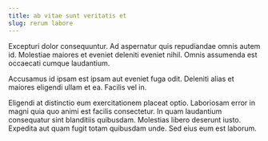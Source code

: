 ```yaml
---
title: ab vitae sunt veritatis et
slug: rerum labore
---
```


Excepturi dolor consequuntur. Ad aspernatur quis repudiandae omnis autem id. Molestiae maiores et eveniet deleniti eveniet nihil. Omnis assumenda est occaecati cumque laudantium.

Accusamus id ipsam est ipsam aut eveniet fuga odit. Deleniti alias et maiores eligendi ullam et ea. Facilis vel in.

Eligendi at distinctio eum exercitationem placeat optio. Laboriosam error in magni quia quo animi est facilis consectetur. In quam laudantium consequatur sint blanditiis quibusdam. Molestias libero deserunt iusto. Expedita aut quam fugit totam quibusdam unde. Sed eius eum est laborum.
